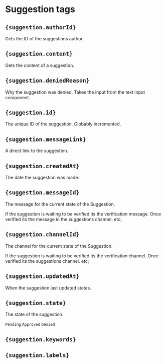 # Suggestion tags

## `{suggestion.authorId}`

Gets the ID of the suggestions author.

## `{suggestion.content}`

Gets the content of a suggestion.

## `{suggestion.deniedReason}`

Why the suggestion was denied. Takes the input from the text input component.

## `{suggestion.id}`

The unique ID of the suggestion. Globably incremented.

## `{suggestion.messageLink}`

A direct link to the suggestion. 

## `{suggestion.createdAt}`

The date the suggestion was made.

## `{suggestion.messageId}`

The message for the current state of the Suggestion.

If the suggestion is waiting to be verified its the verification message. Once verified its the message in the suggestions channel. etc;

## `{suggestion.channelId}`

The channel for the current state of the Suggestion.

If the suggestion is waiting to be verified its the verification channel. Once verified its the suggestions channel. etc;

## `{suggestion.updatedAt}`

When the suggestion last updated states.

## `{suggestion.state}`

The state of the suggestion. 

`Pending`
`Approved`
`Denied`

## `{suggestion.keywords}`

## `{suggestion.labels}`